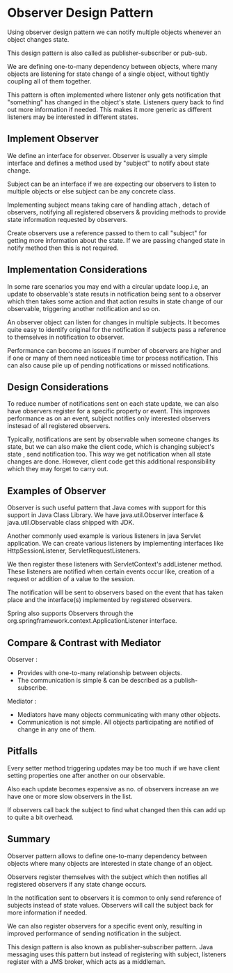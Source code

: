 # Observer Design Pattern

Using observer design pattern we can notify multiple objects whenever an object changes state.

This design pattern is also called as publisher-subscriber or pub-sub.

We are defining one-to-many dependency between objects, where many objects are listening for state change of a single
object, without tightly coupling all of them together.

This pattern is often implemented where listener only gets notification that "something" has changed in the object's
state. Listeners query back to find out more information if needed. This makes it more generic as different listeners
may be interested in different states.

## Implement Observer

We define an interface for observer. Observer is usually a very simple interface and defines a method used by "subject"
to notify about state change.

Subject can be an interface if we are expecting our observers to listen to multiple objects or else subject can be any
concrete class.

Implementing subject means taking care of handling attach , detach of observers, notifying all registered observers &
providing methods to provide state information requested by observers.

Create observers use a reference passed to them to call "subject" for getting more information about the state. If we
are passing changed state in notify method then this is not required.

## Implementation Considerations

In some rare scenarios you may end with a circular update loop.i.e, an update to observable's state resuts in
notification being sent to a observer which then takes some action and that action results in state change of our
observable, triggering another notification and so on.

An observer object can listen for changes in multiple subjects. It becomes quite easy to identify original for the
notification if subjects pass a reference to themselves in notification to observer.

Performance can become an issues if number of observers are higher and if one or many of them need noticeable time tor
process notification. This can also cause pile up of pending notifications or missed notifications.

## Design Considerations

To reduce number of notifications sent on each state update, we can also have observers register for a specific property
or event. This improves performance as on an event, subject notifies only interested observers instesad of all
registered observers.

Typically, notifications are sent by observable when someone changes its state, but we can also make the client code,
which is changing subject's state , send notification too. This way we get notification when all state changes are done.
However, client code get this additional responsibility which they may forget to carry out.

## Examples of Observer

Observer is such useful pattern that Java comes with support for this support in Java Class Library.
We have java.util.Observer interface & java.util.Observable class shipped with JDK.

Another commonly used example is various listeners in java Servlet application. We can create various listeners by
implementing interfaces like HttpSessionListener, ServletRequestListeners.

We then register these listeners with ServletContext's addListener method. These listeners are notified when certain
events occur like, creation of a request or addition of a value to the session.

The notification will be sent to observers based on the event that has taken place and the interface(s) implemented by
registered observers.

Spring also supports Observers through the org.springframework.context.ApplicationListener interface.

## Compare & Contrast with Mediator

Observer :

- Provides with one-to-many relationship between objects.
- The communication is simple & can be described as a publish-subscribe.

Mediator :

- Mediators have many objects communicating with many other objects.
- Communication is not simple. All objects participating are notified of change in any one of them.

## Pitfalls

Every setter method triggering updates may be too much if we have client setting properties one after another on our
observable.

Also each update becomes expensive as no. of observers increase an we have one or more slow observers in the list.

If observers call back the subject to find what changed then this can add up to quite a bit overhead.

## Summary

Observer pattern allows to define one-to-many dependency between objects where many objects are interested in state
change of an object.

Observers register themselves with the subject which then notifies all registered observers if any state change occurs.

In the notification sent to observers it is common to only send reference of subjects instead of state values. Observers
will call the subject back for more information if needed.

We can also register observers for a specific event only, resulting in improved performance of sending notification in
the subject.

This design pattern is also known as publisher-subscriber pattern. Java messaging uses this pattern but instead of
registering with subject, listeners register with a JMS broker, which acts as a middleman.